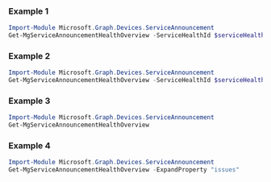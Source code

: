 ### Example 1
``` powershell
Import-Module Microsoft.Graph.Devices.ServiceAnnouncement
Get-MgServiceAnnouncementHealthOverview -ServiceHealthId $serviceHealthId
```
### Example 2
``` powershell
Import-Module Microsoft.Graph.Devices.ServiceAnnouncement
Get-MgServiceAnnouncementHealthOverview -ServiceHealthId $serviceHealthId -ExpandProperty "issues" 
```
### Example 3
``` powershell
Import-Module Microsoft.Graph.Devices.ServiceAnnouncement
Get-MgServiceAnnouncementHealthOverview
```
### Example 4
``` powershell
Import-Module Microsoft.Graph.Devices.ServiceAnnouncement
Get-MgServiceAnnouncementHealthOverview -ExpandProperty "issues" 
```
